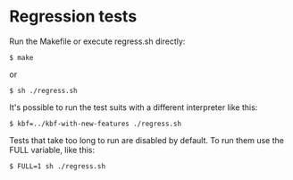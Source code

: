 Regression tests
================

Run the Makefile or execute regress.sh directly:

    $ make

or

    $ sh ./regress.sh

It's possible to run the test suits with a different interpreter like this:

    $ kbf=../kbf-with-new-features ./regress.sh

Tests that take too long to run are disabled by default. To run them use
the FULL variable, like this:

    $ FULL=1 sh ./regress.sh

